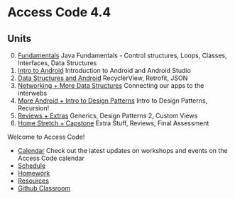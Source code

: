 # Access Code 4.4
## Units

0. [Fundamentals](/units/fundamentals) Java Fundamentals - Control structures, Loops, Classes, Interfaces, Data Structures
1. [Intro to Android](/units/introtoandroid) Introduction to Android and Android Studio
2. [Data Structures and Android](/units/datastructures) RecyclerView, Retrofit, JSON
3. [Networking + More Data Structures](/units/networking) Connecting our apps to the interwebs 
4. [More Android + Intro to Design Patterns](/units/moreandroid) Intro to Design Patterns, Recursion! 
5. [Reviews + Extras](/units/reviews) Generics, Design Patterns 2, Custom Views
6. [Home Stretch + Capstone](/units/capstone) Extra Stuff, Reviews, Final Assessment

Welcome to Access Code!
- [Calendar](https://calendar.google.com/calendar/embed?src=accesscode%40c4q.nyc&ctz=America/New_York) Check out the latest updates on workshops and events on the Access Code calendar
- [Schedule](schedule.md)
- [Homework](homework/)
- [Resources](resources/)
- [Github Classroom](https://classroom.github.com/classrooms/21197287-accesscode3-3)

